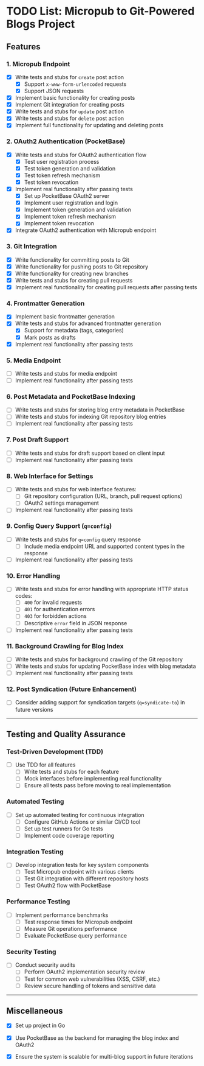 # TODO List: Micropub to Git-Powered Blogs Project

## Features

### 1. Micropub Endpoint
- [x] Write tests and stubs for `create` post action
  - [x] Support `x-www-form-urlencoded` requests
  - [x] Support JSON requests
- [x] Implement basic functionality for creating posts
- [x] Implement Git integration for creating posts
- [x] Write tests and stubs for `update` post action
- [x] Write tests and stubs for `delete` post action
- [x] Implement full functionality for updating and deleting posts

### 2. OAuth2 Authentication (PocketBase)
- [x] Write tests and stubs for OAuth2 authentication flow
  - [x] Test user registration process
  - [x] Test token generation and validation
  - [x] Test token refresh mechanism
  - [x] Test token revocation
- [x] Implement real functionality after passing tests
  - [x] Set up PocketBase OAuth2 server
  - [x] Implement user registration and login
  - [x] Implement token generation and validation
  - [x] Implement token refresh mechanism
  - [x] Implement token revocation
- [x] Integrate OAuth2 authentication with Micropub endpoint

### 3. Git Integration
- [x] Write functionality for committing posts to Git
- [x] Write functionality for pushing posts to Git repository
- [x] Write functionality for creating new branches
- [x] Write tests and stubs for creating pull requests
- [x] Implement real functionality for creating pull requests after passing tests

### 4. Frontmatter Generation
- [x] Implement basic frontmatter generation
- [x] Write tests and stubs for advanced frontmatter generation
  - [x] Support for metadata (tags, categories)
  - [x] Mark posts as drafts
- [x] Implement real functionality after passing tests

### 5. Media Endpoint
- [ ] Write tests and stubs for media endpoint
- [ ] Implement real functionality after passing tests

### 6. Post Metadata and PocketBase Indexing
- [ ] Write tests and stubs for storing blog entry metadata in PocketBase
- [ ] Write tests and stubs for indexing Git repository blog entries
- [ ] Implement real functionality after passing tests

### 7. Post Draft Support
- [ ] Write tests and stubs for draft support based on client input
- [ ] Implement real functionality after passing tests

### 8. Web Interface for Settings
- [ ] Write tests and stubs for web interface features:
  - [ ] Git repository configuration (URL, branch, pull request options)
  - [ ] OAuth2 settings management
- [ ] Implement real functionality after passing tests

### 9. Config Query Support (`q=config`)
- [ ] Write tests and stubs for `q=config` query response
  - [ ] Include media endpoint URL and supported content types in the response
- [ ] Implement real functionality after passing tests

### 10. Error Handling
- [ ] Write tests and stubs for error handling with appropriate HTTP status codes:
  - [ ] `400` for invalid requests
  - [ ] `401` for authentication errors
  - [ ] `403` for forbidden actions
  - [ ] Descriptive `error` field in JSON response
- [ ] Implement real functionality after passing tests

### 11. Background Crawling for Blog Index
- [ ] Write tests and stubs for background crawling of the Git repository
- [ ] Write tests and stubs for updating PocketBase index with blog metadata
- [ ] Implement real functionality after passing tests

### 12. Post Syndication (Future Enhancement)
- [ ] Consider adding support for syndication targets (`q=syndicate-to`) in future versions

---

## Testing and Quality Assurance

### Test-Driven Development (TDD)
- [ ] Use TDD for all features
  - [ ] Write tests and stubs for each feature
  - [ ] Mock interfaces before implementing real functionality
  - [ ] Ensure all tests pass before moving to real implementation

### Automated Testing
- [ ] Set up automated testing for continuous integration
  - [ ] Configure GitHub Actions or similar CI/CD tool
  - [ ] Set up test runners for Go tests
  - [ ] Implement code coverage reporting

### Integration Testing
- [ ] Develop integration tests for key system components
  - [ ] Test Micropub endpoint with various clients
  - [ ] Test Git integration with different repository hosts
  - [ ] Test OAuth2 flow with PocketBase

### Performance Testing
- [ ] Implement performance benchmarks
  - [ ] Test response times for Micropub endpoint
  - [ ] Measure Git operations performance
  - [ ] Evaluate PocketBase query performance

### Security Testing
- [ ] Conduct security audits
  - [ ] Perform OAuth2 implementation security review
  - [ ] Test for common web vulnerabilities (XSS, CSRF, etc.)
  - [ ] Review secure handling of tokens and sensitive data

---

## Miscellaneous
- [x] Set up project in Go
- [x] Use PocketBase as the backend for managing the blog index and OAuth2
- [x] Ensure the system is scalable for multi-blog support in future iterations

